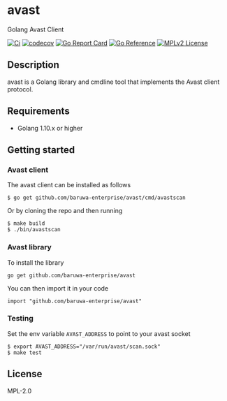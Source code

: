 # avast

Golang Avast Client

[![Ci](https://github.com/baruwa-enterprise/avast/workflows/Ci/badge.svg)](https://github.com/baruwa-enterprise/avast/actions?query=workflow%3ACi)
[![codecov](https://codecov.io/gh/baruwa-enterprise/avast/branch/master/graph/badge.svg)](https://codecov.io/gh/baruwa-enterprise/avast)
[![Go Report Card](https://goreportcard.com/badge/github.com/baruwa-enterprise/avast)](https://goreportcard.com/report/github.com/baruwa-enterprise/avast)
[![Go Reference](https://pkg.go.dev/badge/github.com/baruwa-enterprise/avast.svg)](https://pkg.go.dev/github.com/baruwa-enterprise/avast)
[![MPLv2 License](https://img.shields.io/badge/license-MPLv2-blue.svg?style=flat-square)](https://www.mozilla.org/MPL/2.0/)

## Description

avast is a Golang library and cmdline tool that implements the
Avast client protocol.

## Requirements

* Golang 1.10.x or higher

## Getting started

### Avast client

The avast client can be installed as follows

```console
$ go get github.com/baruwa-enterprise/avast/cmd/avastscan
```

Or by cloning the repo and then running

```console
$ make build
$ ./bin/avastscan
```

### Avast library

To install the library

```console
go get github.com/baruwa-enterprise/avast
```

You can then import it in your code

```golang
import "github.com/baruwa-enterprise/avast"
```

### Testing

Set the env variable `AVAST_ADDRESS` to point to your avast socket

```consule
$ export AVAST_ADDRESS="/var/run/avast/scan.sock"
$ make test
```

## License

MPL-2.0

